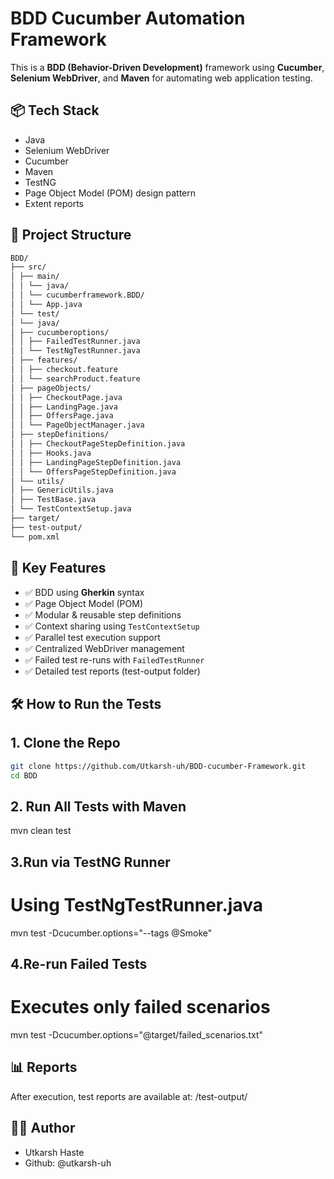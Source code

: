 # BDD Cucumber Automation Framework

This is a **BDD (Behavior-Driven Development)** framework using **Cucumber**, **Selenium WebDriver**, and **Maven** for automating web application testing.

## 📦 Tech Stack

- Java
- Selenium WebDriver
- Cucumber
- Maven
- TestNG 
- Page Object Model (POM) design pattern
- Extent reports

## 📁 Project Structure
~~~ bash
BDD/
├── src/
│ ├── main/
│ │ └── java/
│ │ └── cucumberframework.BDD/
│ │ └── App.java
│ └── test/
│ └── java/
│ ├── cucumberoptions/
│ │ ├── FailedTestRunner.java
│ │ └── TestNgTestRunner.java
│ ├── features/
│ │ ├── checkout.feature
│ │ └── searchProduct.feature
│ ├── pageObjects/
│ │ ├── CheckoutPage.java
│ │ ├── LandingPage.java
│ │ ├── OffersPage.java
│ │ └── PageObjectManager.java
│ ├── stepDefinitions/
│ │ ├── CheckoutPageStepDefinition.java
│ │ ├── Hooks.java
│ │ ├── LandingPageStepDefinition.java
│ │ └── OffersPageStepDefinition.java
│ └── utils/
│ ├── GenericUtils.java
│ ├── TestBase.java
│ └── TestContextSetup.java
├── target/
├── test-output/
└── pom.xml
~~~

## 🧰 Key Features

- ✅ BDD using **Gherkin** syntax
- ✅ Page Object Model (POM)
- ✅ Modular & reusable step definitions
- ✅ Context sharing using `TestContextSetup`
- ✅ Parallel test execution support
- ✅ Centralized WebDriver management
- ✅ Failed test re-runs with `FailedTestRunner`
- ✅ Detailed test reports (test-output folder)

 ## 🛠️ How to Run the Tests

## 1. Clone the Repo
```bash
git clone https://github.com/Utkarsh-uh/BDD-cucumber-Framework.git
cd BDD
```
## 2. Run All Tests with Maven
mvn clean test

## 3.Run via TestNG Runner
# Using TestNgTestRunner.java
mvn test -Dcucumber.options="--tags @Smoke"

## 4.Re-run Failed Tests
# Executes only failed scenarios
mvn test -Dcucumber.options="@target/failed_scenarios.txt"

## 📊 Reports
After execution, test reports are available at:
/test-output/

## 🙋‍♂️ Author
- Utkarsh Haste
- Github: @utkarsh-uh






